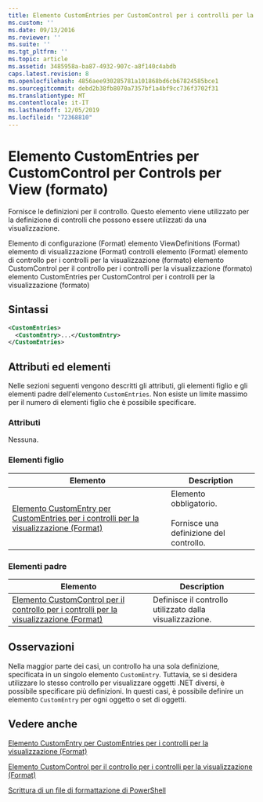 ```yaml
---
title: Elemento CustomEntries per CustomControl per i controlli per la visualizzazione (Format) | Microsoft Docs
ms.custom: ''
ms.date: 09/13/2016
ms.reviewer: ''
ms.suite: ''
ms.tgt_pltfrm: ''
ms.topic: article
ms.assetid: 3485958a-ba87-4932-907c-a8f140c4abdb
caps.latest.revision: 8
ms.openlocfilehash: 4856aee930285781a101868bd6cb67824585bce1
ms.sourcegitcommit: debd2b38fb8070a7357bf1a4bf9cc736f3702f31
ms.translationtype: MT
ms.contentlocale: it-IT
ms.lasthandoff: 12/05/2019
ms.locfileid: "72368810"
---
```

# <a name="customentries-element-for-customcontrol-for-controls-for-view-format"></a>Elemento CustomEntries per CustomControl per Controls per View (formato)

Fornisce le definizioni per il controllo. Questo elemento viene utilizzato per la definizione di controlli che possono essere utilizzati da una visualizzazione.

Elemento di configurazione (Format) elemento ViewDefinitions (Format) elemento di visualizzazione (Format) controlli elemento (Format) elemento di controllo per i controlli per la visualizzazione (formato) elemento CustomControl per il controllo per i controlli per la visualizzazione (formato) elemento CustomEntries per CustomControl per i controlli per la visualizzazione (formato)

## <a name="syntax"></a>Sintassi

```xml
<CustomEntries>
  <CustomEntry>...</CustomEntry>
</CustomEntries>
```

## <a name="attributes-and-elements"></a>Attributi ed elementi

Nelle sezioni seguenti vengono descritti gli attributi, gli elementi figlio e gli elementi padre dell'elemento `CustomEntries`. Non esiste un limite massimo per il numero di elementi figlio che è possibile specificare.

### <a name="attributes"></a>Attributi

Nessuna.

### <a name="child-elements"></a>Elementi figlio

|Elemento|Description|
|-------------|-----------------|
|[Elemento CustomEntry per CustomEntries per i controlli per la visualizzazione (Format)](./customentry-element-for-customentries-for-controls-for-view-format.md)|Elemento obbligatorio.<br /><br /> Fornisce una definizione del controllo.|

### <a name="parent-elements"></a>Elementi padre

|Elemento|Description|
|-------------|-----------------|
|[Elemento CustomControl per il controllo per i controlli per la visualizzazione (Format)](./customcontrol-element-for-control-for-controls-for-view-format.md)|Definisce il controllo utilizzato dalla visualizzazione.|

## <a name="remarks"></a>Osservazioni

Nella maggior parte dei casi, un controllo ha una sola definizione, specificata in un singolo elemento `CustomEntry`. Tuttavia, se si desidera utilizzare lo stesso controllo per visualizzare oggetti .NET diversi, è possibile specificare più definizioni. In questi casi, è possibile definire un elemento `CustomEntry` per ogni oggetto o set di oggetti.

## <a name="see-also"></a>Vedere anche

[Elemento CustomEntry per CustomEntries per i controlli per la visualizzazione (Format)](./customentry-element-for-customentries-for-controls-for-view-format.md)

[Elemento CustomControl per il controllo per i controlli per la visualizzazione (Format)](./customcontrol-element-for-control-for-controls-for-view-format.md)

[Scrittura di un file di formattazione di PowerShell](./writing-a-powershell-formatting-file.md)
